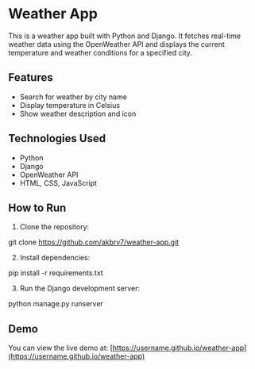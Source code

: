 # Weather App

This is a weather app built with Python and Django. It fetches real-time weather data using the OpenWeather API and displays the current temperature and weather conditions for a specified city.

## Features

- Search for weather by city name
- Display temperature in Celsius
- Show weather description and icon

## Technologies Used

- Python
- Django
- OpenWeather API
- HTML, CSS, JavaScript

## How to Run

1. Clone the repository:

git clone https://github.com/akbrv7/weather-app.git

2. Install dependencies:

pip install -r requirements.txt

3. Run the Django development server:

python manage.py runserver

## Demo

You can view the live demo at: [https://username.github.io/weather-app](https://username.github.io/weather-app)
